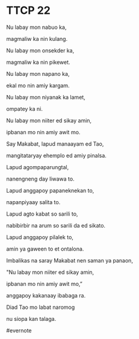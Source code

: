 # TTCP 22

Nu labay mon nabuo ka,

magmaliw ka nin kulang.

Nu labay mon onsekder ka,

magmaliw ka nin pikewet.

Nu labay mon napano ka,

ekal mo nin amiy kargam.

Nu labay mon niyanak ka lamet,

ompatey ka ni.

Nu labay mon niiter ed sikay amin,

ipbanan mo nin amiy awit mo.

Say Makabat, lapud manaayam ed Tao,

mangitataryay ehemplo ed amiy pinalsa.

Lapud agompaparungtal,

nanengneng day liwawa to.

Lapud anggapoy papaneknekan to,

napanpiyaay salita to.

Lapud agto kabat so sarili to,

nabibirbir na arum so sarili da ed sikato.

Lapud anggapoy pilalek to,

amin ya gaween to et ontalona.

Imbalikas na saray Makabat nen saman ya panaon,

"Nu labay mon niiter ed sikay amin,

ipbanan mo nin amiy awit mo,”

anggapoy kakanaay ibabaga ra.

Diad Tao mo labat naromog

nu siopa kan talaga.

\#evernote

